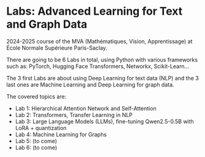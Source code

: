 # Labs: Advanced Learning for Text and Graph Data
2024-2025 course of the MVA (Mathématiques, Vision, Apprentissage) at École Normale Supérieure Paris-Saclay.

There are going to be 6 Labs in total, using Python with various frameworks such as: PyTorch, Hugging Face Transformers, Networkx, Scikit-Learn...

The 3 first Labs are about using Deep Learning for text data (NLP) and the 3 last ones are Machine Learning and Deep Learning for graph data.


The covered topics are:

- Lab 1: Hierarchical Attention Network and Self-Attention
- Lab 2: Transformers, Transfer Learning in NLP
- Lab 3: Large Language Models (LLMs), fine-tuning Qwen2.5-0.5B with LoRA + quantization
- Lab 4: Machine Learning for Graphs
- Lab 5: (to come)
- Lab 6: (to come)
